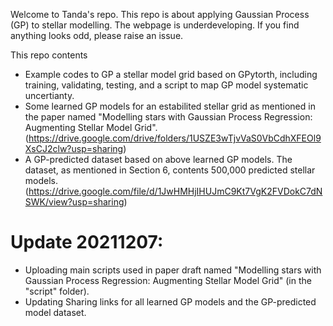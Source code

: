 Welcome to Tanda's repo. This repo is about applying Gaussian Process (GP) to stellar modelling. The webpage is underdeveloping. If you find anything looks odd, please raise an issue. 

This repo contents
- Example codes to GP a stellar model grid based on GPytorth, including training, validating, testing, and a script to map GP model systematic uncertianty.
- Some learned GP models for an estabilited stellar grid as mentioned in the paper named "Modelling stars with Gaussian Process Regression: Augmenting Stellar Model Grid". (https://drive.google.com/drive/folders/1USZE3wTjvVaS0VbCdhXFEOl9XsCJ2clw?usp=sharing)
- A GP-predicted dataset based on above learned GP models. The dataset, as mentioned in Section 6, contents 500,000 predicted stellar models. (https://drive.google.com/file/d/1JwHMHjIHUJmC9Kt7VgK2FVDokC7dNSWK/view?usp=sharing) 

# Update 20211207: 
- Uploading main scripts used in paper draft named "Modelling stars with Gaussian Process Regression: Augmenting Stellar Model Grid" (in the "script" folder).
- Updating Sharing links for all learned GP models and the GP-predicted model dataset.
